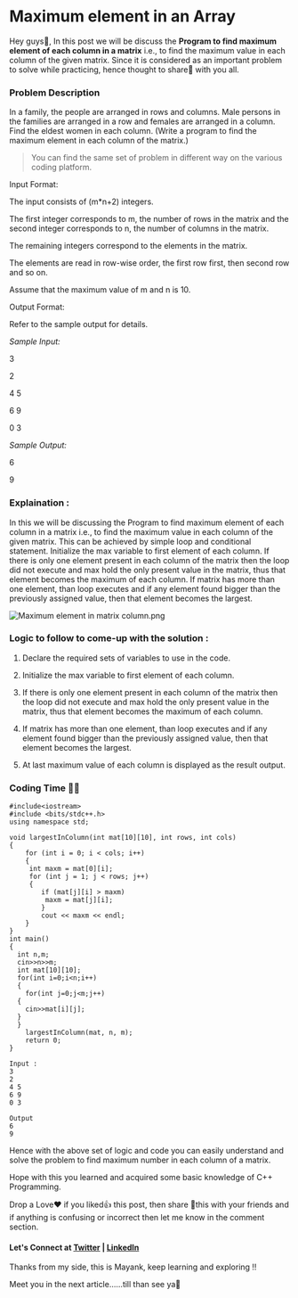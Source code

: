 # Maximum element in an Array 

Hey guys👋, In this post we will be discuss the **Program to find maximum element of each column in a matrix** i.e., to find the maximum value in each column of the given matrix. Since it is considered as an important problem to solve while practicing, hence thought to share🤝 with you all.

### Problem Description

In a family, the people are arranged in rows and columns. Male persons in the families are arranged in a row and females are arranged in a column. Find the eldest women in each column. (Write a program to find the maximum element in each column of the matrix.)

> You can find the same set of problem in different way on the various coding platform.

Input Format:

The input consists of (m*n+2) integers. 

The first integer corresponds to m, the number of rows in the matrix and the second integer corresponds to n, the number of columns in the matrix. 

The remaining integers correspond to the elements in the matrix. 

The elements are read in row-wise order, the first row first, then second row and so on. 

Assume that the maximum value of m and n is 10.

Output Format:

Refer to the sample output for details.

*Sample Input:*

3

2

4 5

6 9

0 3

*Sample Output:*

6

9

### Explaination :

In this we will be discussing the Program to find maximum element of each column in a matrix i.e., to find the maximum value in each column of the given matrix. This can be achieved by simple loop and conditional statement. Initialize the max variable to first element of each column. If there is only one element present in each column of the matrix then the loop did not execute and max hold the only present value in the matrix, thus that element becomes the maximum of each column. If matrix has more than one element, than loop executes and if any element found bigger than the previously assigned value, then that element becomes the largest.

![Maximum element in matrix column.png](https://cdn.hashnode.com/res/hashnode/image/upload/v1623500802052/d8t6f2x8e.png)

### Logic to follow to come-up with the solution :

1. Declare the required sets of variables to use in the code.

2. Initialize the max variable to first element of each column.

3. If there is only one element present in each column of the matrix then the loop did not execute and max hold the only present value in the matrix, thus that element becomes the maximum of each column.

4. If matrix has more than one element, than loop executes and if any element found bigger than the previously assigned value, then that element becomes the largest.

5. At last maximum value of each column is displayed as the result output.

### Coding Time 👨‍💻
```
#include<iostream>
#include <bits/stdc++.h>
using namespace std;

void largestInColumn(int mat[10][10], int rows, int cols)
{
    for (int i = 0; i < cols; i++)
    {
     int maxm = mat[0][i];
     for (int j = 1; j < rows; j++)
     {
        if (mat[j][i] > maxm)
         maxm = mat[j][i];
        }
        cout << maxm << endl;
    }
}
int main()
{
  int n,m;
  cin>>n>>m;
  int mat[10][10];
  for(int i=0;i<n;i++)
  {
    for(int j=0;j<m;j++)
  {
    cin>>mat[i][j];
  }
  }
    largestInColumn(mat, n, m);
    return 0;
}
```
```
Input :
3
2
4 5
6 9
0 3
```
```
Output
6
9
```
Hence with the above set of logic and code you can easily understand and solve the problem to find maximum number in each column of a matrix.

Hope with this you learned and acquired some basic knowledge of C++ Programming.

Drop a Love❤ if you liked👍 this post, then share 🤝this with your friends and if anything is confusing or incorrect then let me know in the comment section.

#### Let's Connect at [Twitter](https://twitter.com/mayankp4513) | [LinkedIn](https://www.linkedin.com/in/mayank-pathak4513/)

Thanks from my side, this is Mayank, keep learning and exploring !!

Meet you in the next article......till than see ya🤚
